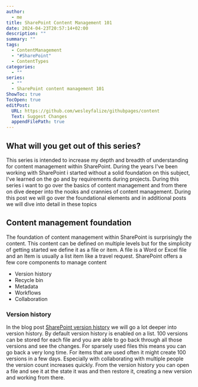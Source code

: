 ```yaml
---
author:
  - me
title: SharePoint Content Management 101
date: 2024-04-23T20:57:14+02:00
description: ""
summary: ""
tags:
  - ContentManagement
  - "#SharePoint"
  - ContentTypes
categories:
  - ""
series:
  - ""
  - SharePoint content management 101
ShowToc: true
TocOpen: true
editPost:
  URL: https://github.com/wesleyfalize/githubpages/content
  Text: Suggest Changes
  appendFilePath: true
---
```

## What will you get out of this series?
This series is intended to increase my depth and breadth of understanding for content management within SharePoint. During the years I've been working with SharePoint i started without a solid foundation on this subject, I've learned on the go and by requirements during projects. During this series i want to go over the basics of content management and from there on dive deeper into the nooks and crannies of content management. During this post we will go over the foundational elements and in additional posts we will dive into detail in these topics

## Content management foundation
The foundation of content management within SharePoint is surprisingly the content. This content can be defined on multiple levels but for the simplicity of getting started we define it as a file or item. A file is a Word or Excel file and an Item is usually a list item like a travel request. SharePoint offers a few core components to manage content
- Version history
- Recycle bin
- Metadata
- Workflows
- Collaboration
### Version history
In the blog post [SharePoint version history](/posts/sharepoint-version-history) we will go a lot deeper into version history. By default version history is enabled on a list. 100 versions can be stored for each file and you are able to go back through all those versions and see the changes. For sparsely used files this means you can go back a very long time. For items that are used often it might create 100 versions in a few days. Especially with collaborating with multiple people the version count increases quickly. From the version history you can open a file and see it at the state it was and then restore it, creating a new version and working from there.